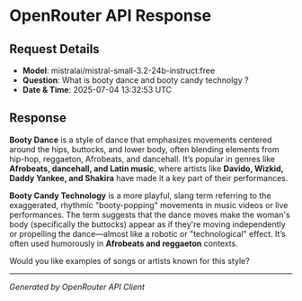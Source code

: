 # OpenRouter API Response

## Request Details
- **Model**: mistralai/mistral-small-3.2-24b-instruct:free
- **Question**: What is booty dance and booty candy technolgy ?
- **Date & Time**: 2025-07-04 13:32:53 UTC

## Response

**Booty Dance** is a style of dance that emphasizes movements centered around the hips, buttocks, and lower body, often blending elements from hip-hop, reggaeton, Afrobeats, and dancehall. It’s popular in genres like **Afrobeats, dancehall, and Latin music**, where artists like **Davido, Wizkid, Daddy Yankee, and Shakira** have made it a key part of their performances.

**Booty Candy Technology** is a more playful, slang term referring to the exaggerated, rhythmic "booty-popping" movements in music videos or live performances. The term suggests that the dance moves make the woman's body (specifically the buttocks) appear as if they're moving independently or propelling the dance—almost like a robotic or "technological" effect. It’s often used humorously in **Afrobeats and reggaeton** contexts.

Would you like examples of songs or artists known for this style?

---
*Generated by OpenRouter API Client*
